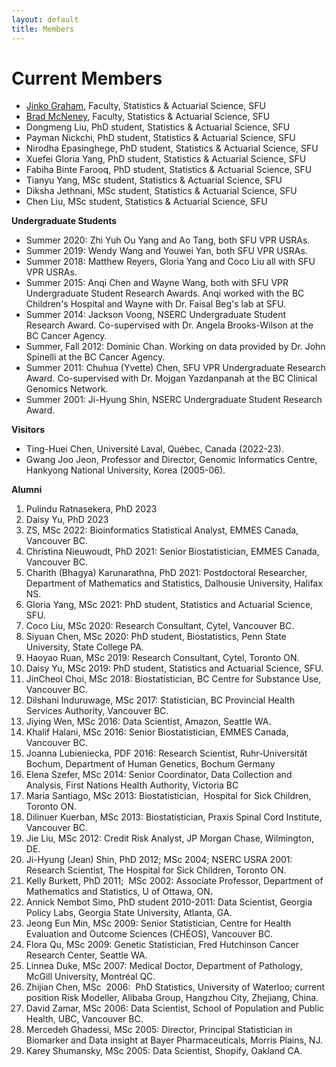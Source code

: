 ```yaml
---
layout: default
title: Members
---
```

# Current Members

<ul>
<li><a href="https://jinkog.github.io">Jinko Graham</a>, Faculty, Statistics &amp; Actuarial Science, SFU<br>
</li>
<li><a href="https://mcneney.github.io/">Brad McNeney</a>, Faculty, Statistics &amp; Actuarial Science, SFU</li>
<li>Dongmeng Liu, PhD student, Statistics &amp; Actuarial Science, SFU</li>
<li>Payman Nickchi, PhD student, Statistics &amp; Actuarial Science, SFU</li>
<li>Nirodha Epasinghege, PhD student, Statistics &amp; Actuarial Science, SFU</li>
<li>Xuefei Gloria Yang, PhD student, Statistics &amp; Actuarial Science, SFU</li>
<li>Fabiha Binte Farooq, PhD student, Statistics &amp; Actuarial Science, SFU</li>
<li>Tianyu Yang, MSc student, Statistics &amp; Actuarial Science, SFU</li>
<li>Diksha Jethnani, MSc student, Statistics &amp; Actuarial Science, SFU</li>
<li>Chen Liu, MSc student, Statistics &amp; Actuarial Science, SFU</li>
</ul>
<p><b>Undergraduate Students</b></p>
<ul>
<li>Summer 2020: Zhi Yuh Ou Yang and Ao Tang, both SFU VPR USRAs.</li>
<li>Summer 2019: Wendy Wang and Youwei Yan, both SFU VPR USRAs.</li>
<li>Summer 2018: Matthew Reyers, Gloria Yang and Coco Liu all with SFU VPR USRAs.<br>
</li>
<li>Summer 2015: Anqi Chen and Wayne Wang, both with SFU VPR Undergraduate Student Research Awards. Anqi worked with the BC Children's Hospital and Wayne with Dr. Faisal Beg's lab at SFU.<br>
</li>
<li>Summer 2014: Jackson Voong, NSERC Undergraduate Student Research Award. Co-supervised with Dr. Angela Brooks-Wilson at the BC Cancer Agency.</li>
<li>Summer, Fall 2012: Dominic Chan. Working on data provided by Dr. John Spinelli at the BC Cancer Agency.</li>
<li>Summer 2011: Chuhua (Yvette) Chen, SFU VPR Undergraduate Research Award. Co-supervised with Dr. Mojgan Yazdanpanah at the BC Clinical Genomics Network.</li>
<li>Summer 2001: Ji-Hyung Shin, NSERC Undergraduate Student Research Award. &nbsp;</li>
</ul>
<p><b>Visitors</b></p>
<ul>
<li>Ting-Huei Chen, Université Laval, Québec, Canada (2022-23).</li> 
<li>Gwang Joo Jeon, Professor and Director, Genomic Informatics Centre, Hankyong National University, Korea (2005-06).</li>
</ul>
<p><b>Alumni</b></p>
<ol>
<li>Pulindu Ratnasekera, PhD 2023</li>
<li>Daisy Yu, PhD 2023</li>
<li>ZS, MSc 2022:  Bioinformatics Statistical Analyst, EMMES Canada, Vancouver BC.</li>
<li>Christina Nieuwoudt, PhD 2021: Senior Biostatistician, EMMES Canada, Vancouver BC.</li>
<li>Charith (Bhagya) Karunarathna, PhD 2021: Postdoctoral Researcher, Department of Mathematics and Statistics, Dalhousie University, Halifax NS.</li>
<li>Gloria Yang, MSc 2021: PhD student, Statistics and Actuarial Science, SFU.</li>
<li>Coco Liu, MSc 2020: Research Consultant, Cytel, Vancouver BC.</li>
<li>Siyuan Chen, MSc 2020: PhD student, Biostatistics, Penn State University, State College PA.</li>
<li>Haoyao Ruan, MSc 2019: Research Consultant, Cytel, Toronto ON.</li>
<li>Daisy Yu, MSc 2019: PhD student, Statistics and Actuarial Science, SFU.</li>
<li>JinCheol Choi, MSc 2018: Biostatistician, BC Centre for Substance Use, Vancouver BC.</li>
<li>Dilshani Induruwage, MSc 2017: Statistician, BC Provincial Health Services Authority, Vancouver BC.<br>
</li>
<li>Jiying Wen, MSc 2016: Data Scientist, Amazon, Seattle WA.<br>
</li>
<li>Khalif Halani, MSc 2016: Senior Biostatistician, EMMES Canada, Vancouver BC.<br>
</li>
<li>Joanna Lubieniecka, PDF 2016: Research Scientist, Ruhr-Universität Bochum, Department of Human Genetics, Bochum Germany<br>
</li>
<li>Elena Szefer, MSc 2014: Senior Coordinator, Data Collection and Analysis, First Nations Health Authority, Victoria BC<br>
</li>
<li>Maria Santiago, MSc 2013: Biostatistician,&nbsp; Hospital for Sick Children, Toronto ON.<br>
</li>
<li>Dilinuer Kuerban, MSc 2013: Biostatistician, Praxis Spinal Cord Institute, Vancouver BC.<br>
</li>
<li>Jie Liu, MSc 2012: Credit Risk Analyst, JP Morgan Chase, Wilmington, DE.</li>
<li>Ji-Hyung (Jean) Shin, PhD 2012; MSc 2004; NSERC USRA 2001: Research Scientist, The Hospital for Sick Children, Toronto ON.</li>
<li>Kelly Burkett, PhD 2011;&nbsp; MSc 2002: Associate Professor, Department of Mathematics and Statistics, U of Ottawa, ON<b>.</b></li>
<li>Annick Nembot Simo, PhD student 2010-2011: Data Scientist, Georgia Policy Labs, Georgia State University, Atlanta, GA.<br>
</li>
<li>Jeong Eun Min, MSc 2009: Senior Statistician, Centre for Health Evaluation and Outcome Sciences (CHÉOS), Vancouver BC.</li>
<li>Flora Qu, MSc 2009: Genetic Statistician, Fred Hutchinson Cancer Research Center, Seattle WA.<br>
</li>
<li>Linnea Duke, MSc 2007: Medical Doctor, Department of Pathology, McGill University, Montréal QC.</li>
<li>Zhijian Chen, MSc&nbsp; 2006:&nbsp; PhD Statistics, University of Waterloo; current position Risk Modeller, Alibaba Group, Hangzhou City, Zhejiang, China.</li>
<li>David Zamar, MSc 2006: Data Scientist, School of Population and Public Health, UBC, Vancouver BC.<br>
</li>
<li>Mercedeh Ghadessi, MSc 2005: Director, Principal Statistician in Biomarker and Data insight at Bayer Pharmaceuticals,
Morris Plains, NJ.<br>
</li>
<li>Karey Shumansky, MSc 2005: Data Scientist, Shopify, Oakland CA.</li>
</ol>
<p>&nbsp;</p>

